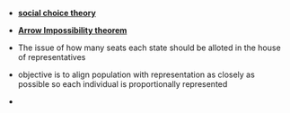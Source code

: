 - **[social choice theory](../notes/social_choice_theory)**
- **[Arrow Impossibility theorem](../notes/Arrow_Impossibility_theorem)**

- The issue of how many seats each state should be alloted in the house of representatives
- objective is to align population with representation as closely as possible so each individual is proportionally represented 
- 
